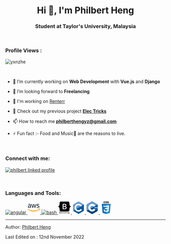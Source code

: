 <h1 align=center>Hi 👋, I'm Philbert Heng</h1>
<h3 align=center>Student at Taylor's University, Malaysia</h3>

<br>
<p align="right"> <h3>Profile Views :</h3> <img src="https://komarev.com/ghpvc/?username=yxnzhe&label=Profile%20Views&color=0e75b6&style=for-the-badge"
    alt="yxnzhe" /> 
  </p>
  
<br>

- 🔭 I’m currently working on **Web Development** with **Vue.js** and **Django**

- 👯 I’m looking forward to **Freelancing** 

- 🌱 I'm working on [Renterr](https://github.com/yxnzhe/renterr)

- 💼 Check out my previous project **[Elec Tricks](https://yxnzhe.github.io/electric-bill-calculator)**

- 📫 How to reach me **philberthengyz@gmail.com**

- ⚡ Fun fact :- Food and Music🎵 are the reasons to live.

<br>
<h3 align="left">Connect with me:</h3>
<p align="left">
  <a href="https://www.linkedin.com/in/philbert-heng-yan-zhe-b49273225/" target="blank"><img align="center"
      src="https://raw.githubusercontent.com/rahuldkjain/github-profile-readme-generator/master/src/images/icons/Social/linked-in-alt.svg"
      alt="philbert linked profile" height="30" width="40" /></a>
</p>

<br>
<h3 align="left">Languages and Tools:</h3>
<p align="left"> <a href="https://angular.io" target="_blank" rel="noreferrer"> <img src="https://angular.io/assets/images/logos/angular/angular.svg" alt="angular" width="40" height="40"/> </a> 
<a href="https://aws.amazon.com" target="_blank" rel="noreferrer"> <img src="https://raw.githubusercontent.com/devicons/devicon/master/icons/amazonwebservices/amazonwebservices-original-wordmark.svg" alt="aws" width="40" height="40"/> </a> 
<a href="https://www.gnu.org/software/bash/" target="_blank" rel="noreferrer"> <img src="https://www.vectorlogo.zone/logos/gnu_bash/gnu_bash-icon.svg" alt="bash" width="40" height="40"/> </a> 
<a href="https://getbootstrap.com" target="_blank" rel="noreferrer"> <img src="https://raw.githubusercontent.com/devicons/devicon/master/icons/bootstrap/bootstrap-plain-wordmark.svg" alt="bootstrap" width="40" height="40"/> </a> 
<a href="https://www.cprogramming.com/" target="_blank" rel="noreferrer"> <img src="https://raw.githubusercontent.com/devicons/devicon/master/icons/c/c-original.svg" alt="c" width="40" height="40"/> </a> 
<a href="https://www.w3schools.com/cpp/" target="_blank" rel="noreferrer"> <img src="https://raw.githubusercontent.com/devicons/devicon/master/icons/cplusplus/cplusplus-original.svg" alt="cplusplus" width="40" height="40"/> </a> 
<a href="https://www.w3schools.com/css/" target="_blank" rel="noreferrer"> <img src="https://raw.githubusercontent.com/devicons/devicon/master/icons/css3/css3-original-wordmark.svg" alt="css3" width="40" height="40"/> </a> 
    
------
Author: [Philbert Heng](https://github.com/yxnzhe) 

Last Edited on : 12nd November 2022
